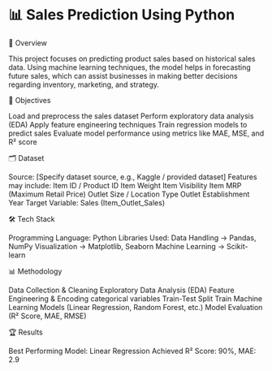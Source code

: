 # 📊 Sales Prediction Using Python
📌 Overview

This project focuses on predicting product sales based on historical sales data. Using machine learning techniques, the model helps in forecasting future sales, which can assist businesses in making better decisions regarding inventory, marketing, and strategy.

🚀 Objectives

Load and preprocess the sales dataset
Perform exploratory data analysis (EDA)
Apply feature engineering techniques
Train regression models to predict sales
Evaluate model performance using metrics like MAE, MSE, and R² score

🗂️ Dataset

Source: [Specify dataset source, e.g., Kaggle / provided dataset]
Features may include:
Item ID / Product ID
Item Weight
Item Visibility
Item MRP (Maximum Retail Price)
Outlet Size / Location Type
Outlet Establishment Year
Target Variable: Sales (Item_Outlet_Sales)

🛠️ Tech Stack

Programming Language: Python
Libraries Used:
Data Handling → Pandas, NumPy
Visualization → Matplotlib, Seaborn
Machine Learning → Scikit-learn

📊 Methodology

Data Collection & Cleaning
Exploratory Data Analysis (EDA)
Feature Engineering & Encoding categorical variables
Train-Test Split
Train Machine Learning Models (Linear Regression, Random Forest, etc.)
Model Evaluation (R² Score, MAE, RMSE)

🏆 Results

Best Performing Model: Linear Regression
Achieved R² Score: 90%, MAE: 2.9

